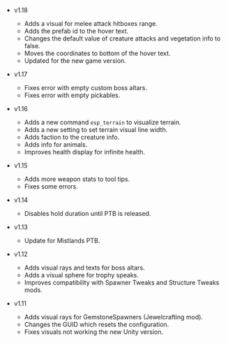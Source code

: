 - v1.18
	- Adds a visual for melee attack hitboxes range.
  - Adds the prefab id to the hover text.
  - Changes the default value of creature attacks and vegetation info to false.
  - Moves the coordinates to bottom of the hover text.
  - Updated for the new game version.

- v1.17
	- Fixes error with empty custom boss altars.
	- Fixes error with empty pickables.

- v1.16
	- Adds a new command `esp_terrain` to visualize terrain.
	- Adds a new setting to set terrain visual line width.
	- Adds faction to the creature info.
	- Adds info for animals.
	- Improves health display for infinite health.

- v1.15
	- Adds more weapon stats to tool tips.
	- Fixes some errors.

- v1.14
	- Disables hold duration until PTB is released.

- v1.13
	- Update for Mistlands PTB.

- v1.12
	- Adds visual rays and texts for boss altars.
	- Adds a visual sphere for trophy speaks.
	- Improves compatibility with Spawner Tweaks and Structure Tweaks mods.

- v1.11
	- Adds visual rays for GemstoneSpawners (Jewelcrafting mod).
	- Changes the GUID which resets the configuration.
	- Fixes visuals not working the new Unity version.
